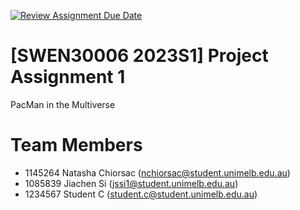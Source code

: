 [![Review Assignment Due Date](https://classroom.github.com/assets/deadline-readme-button-8d59dc4de5201274e310e4c54b9627a8934c3b88527886e3b421487c677d23eb.svg)](https://classroom.github.com/a/l7Jqvftw)
# [SWEN30006 2023S1] Project Assignment 1
PacMan in the Multiverse
# Team Members
- 1145264 Natasha Chiorsac (<nchiorsac@student.unimelb.edu.au>)
- 1085839 Jiachen Si (<jssi1@student.unimelb.edu.au>)
- 1234567 Student C (<student.c@student.unimelb.edu.au>)

